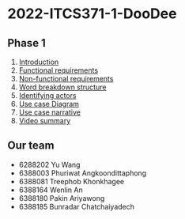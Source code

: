 # 2022-ITCS371-1-DooDee
## Phase 1
1. [Introduction](phase-1/Introduction.md)
2. [Functional requirements](phase-1/functional_requirements.md)
3. [Non-functional requirements](phase-1/non-functional_requirements.md)
4. [Word breakdown structure](phase-1/word_breakdown_structure.md)
5. [Identifying actors](phase-1/Identifying_actors.md)
6. [Use case Diagram](phase-1/use_case_diagram.md)
7. [Use case narrative](phase-1/use_case_narrative.md)
8. [Video summary](phase-1/video_summary.md)

## Our team
- 6288202	Yu	Wang
- 6388003	Phuriwat	Angkoondittaphong
- 6388081	Treephob	Khonkhagee
- 6388164	Wenlin	An
- 6388180	Pakin	Ariyawong
- 6388185	Bunradar	Chatchaiyadech
